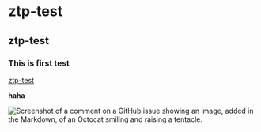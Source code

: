 # ztp-test
## ztp-test
### This is first test

[ztp-test](https://www.baidu.com)

**haha**

![Screenshot of a comment on a GitHub issue showing an image, added in the Markdown, of an Octocat smiling and raising a tentacle.](https://myoctocat.com/assets/images/base-octocat.svg)
